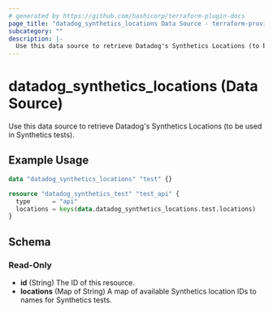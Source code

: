 ```yaml
---
# generated by https://github.com/hashicorp/terraform-plugin-docs
page_title: "datadog_synthetics_locations Data Source - terraform-provider-datadog"
subcategory: ""
description: |-
  Use this data source to retrieve Datadog's Synthetics Locations (to be used in Synthetics tests).
---
```


# datadog_synthetics_locations (Data Source)

Use this data source to retrieve Datadog's Synthetics Locations (to be used in Synthetics tests).

## Example Usage

```terraform
data "datadog_synthetics_locations" "test" {}

resource "datadog_synthetics_test" "test_api" {
  type      = "api"
  locations = keys(data.datadog_synthetics_locations.test.locations)
}
```

<!-- schema generated by tfplugindocs -->
## Schema

### Read-Only

- **id** (String) The ID of this resource.
- **locations** (Map of String) A map of available Synthetics location IDs to names for Synthetics tests.


